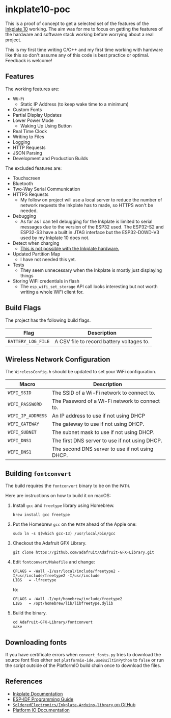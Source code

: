 # inkplate10-poc

This is a proof of concept to get a selected set of the features of the
[Inkplate 10][1] working. The aim was for me to focus on getting the features of
the hardware and software stack working before worrying about a real project.

This is my first time writing C/C++ and my first time working with hardware like
this so don't assume any of this code is best practice or optimal. Feedback is
welcome!

## Features
The working features are:
* Wi-Fi
  * Static IP Address (to keep wake time to a minimum)
* Custom Fonts
* Partial Display Updates
* Lower Power Mode
  * Waking Up Using Button
* Real Time Clock
* Writing to Files
* Logging
* HTTP Requests
* JSON Parsing
* Development and Production Builds

The excluded features are:
* Touchscreen
* Bluetooth
* Two-Way Serial Communication
* HTTPS Requests
  * My follow on project will use a local server to reduce the number of network
    requests the Inkplate has to made, so HTTPS won't be needed.
* Debugging
  * As far as I can tell debugging for the Inkplate is limited to serial
    messages due to the version of the ESP32 used. The ESP32-S2 and ESP32-S3
    have a built in JTAG interface but the ESP32-D0WD-V3 used by my Inkplate 10
    does not.
* Detect when charging
  * [This is not possible with the Inkplate hardware.][2]
* Updated Partition Map
  * I have not needed this yet.
* Tests
  * They seem unnecessary when the Inkplate is mostly just displaying things
* Storing WiFi credentials in flash
  * The `esp_wifi_set_storage` API call looks interesting but not worth writing
    a whole WiFi client for.

## Build Flags

The project has the following build flags.

| Flag | Description |
| ------ | ------ |
| `BATTERY_LOG_FILE` | A CSV file to record battery voltages to. |

## Wireless Network Configuration

The `WirelessConfig.h` should be updated to set your WiFi configuration.

| Macro | Description |
| ------ | ------ |
| `WIFI_SSID` | The SSID of a Wi-Fi network to connect to. |
| `WIFI_PASSWORD` | The Password of a Wi-Fi network to connect to. |
| `WIFI_IP_ADDRESS` | An IP address to use if not using DHCP |
| `WIFI_GATEWAY` | The gateway to use if not using DHCP. |
| `WIFI_SUBNET` | The subnet mask to use if not using DHCP. |
| `WIFI_DNS1` | The first DNS server to use if not using DHCP. |
| `WIFI_DNS1` | The second DNS server to use if not using DHCP. |

## Building `fontconvert`

The build requires the `fontconvert` binary to be on the `PATH`.

Here are instructions on how to build it on macOS:

1. Install `gcc` and `freetype` library using Homebrew.

    ```
    brew install gcc freetype
    ```

2. Put the Homebrew `gcc` on the `PATH` ahead of the Apple one:

    ```
    sudo ln -s $(which gcc-13) /usr/local/bin/gcc
    ```

3. Checkout the Adafruit GFX Library.

    ```
    git clone https://github.com/adafruit/Adafruit-GFX-Library.git
    ```

4. Edit `fontconvert/Makefile` and change:

    ```
    CFLAGS = -Wall -I/usr/local/include/freetype2 -I/usr/include/freetype2 -I/usr/include
    LIBS   = -lfreetype
    ```

    to:

    ```
    CFLAGS = -Wall -I/opt/homebrew/include/freetype2
    LIBS   = /opt/homebrew/lib/libfreetype.dylib
    ```

5. Build the binary.

    ```
    cd Adafruit-GFX-Library/fontconvert
    make
    ```

## Downloading fonts

If you have certificate errors when `convert_fonts.py` tries to download the
source font files either set `platformio-ide.useBuiltinPython` to `false` or run
the script outside of the PlatformIO build chain once to download the files.

## References

* [Inkplate Documentation][3]
* [ESP-IDF Programming Guide][4]
* [`SolderedElectronics/Inkplate-Arduino-library` on GitHub][5]
* [Platform IO Documentation][6]

[1]: https://soldered.com/product/inkplate-10-9-7-e-paper-board-copy/
[2]: https://github.com/SolderedElectronics/Inkplate-Arduino-library/issues/242
[3]: https://inkplate.readthedocs.io/
[4]: https://docs.espressif.com/projects/esp-idf/en/stable/esp32/
[5]: https://github.com/SolderedElectronics/Inkplate-Arduino-library/
[6]: https://docs.platformio.org/
